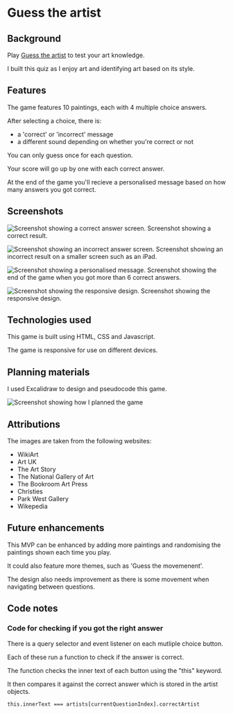 # Guess the artist

## Background


Play [Guess the artist](https://emmafrith.github.io/guess-the-artist/ "Guess the artist") to test your art knowledge. 

I built this quiz as I enjoy art and identifying art based on its style.


## Features

The game features 10 paintings, each with 4 multiple choice answers. 

After selecting a choice, there is:

* a 'correct' or 'incorrect' message
* a different sound depending on whether you're correct or not 

You can only guess once for each question.

Your score will go up by one with each correct answer. 

At the end of the game you'll recieve a personalised message based on how many answers you got correct. 


## Screenshots

![Screenshot showing a correct answer screen.](./images/correct-answer-display.png)
Screenshot showing a correct result.

![Screenshot showing an incorrect answer screen.](./images/incorrect-answer.png)
Screenshot showing an incorrect result on a smaller screen such as an iPad.

![Screenshot showing a personalised message.](./images/personalised-message.png)
Screenshot showing the end of the game when you got more than 6 correct answers. 

![Screenshot showing the responsive design.](./images/responsive-design.png)
Screenshot showing the responsive design. 


## Technologies used

This game is built using HTML, CSS and Javascript. 

The game is responsive for use on different devices. 


## Planning materials

I used Excalidraw to design and pseudocode this game. 

![Screenshot showing how I planned the game](./images/planning-the-quiz.png)


## Attributions

The images are taken from the following websites:

* WikiArt
* Art UK
* The Art Story
* The National Gallery of Art
* The Bookroom Art Press
* Christies
* Park West Gallery
* Wikepedia 


## Future enhancements

This MVP can be enhanced by adding more paintings and randomising the paintings shown each time you play. 

It could also feature more themes, such as 'Guess the movemenent'. 

The design also needs improvement as there is some movement when navigating between questions. 


## Code notes

### Code for checking if you got the right answer

There is a query selector and event listener on each mutliple choice button. 

Each of these run a function to check if the answer is correct.

The function checks the inner text of each button using the "this" keyword.

It then compares it against the correct answer which is stored in the artist objects. 

```this.innerText === artists[currentQuestionIndex].correctArtist```

